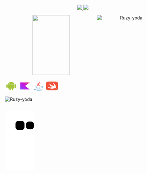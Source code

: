 <p align="center">
  <a href="https://github.com/DenverCoder1/readme-typing-svg"><img src="https://readme-typing-svg.herokuapp.com?font=Fira+Code&pause=1000&color=34F700&width=435&lines=Hello%2C+I'm+Ruan+Matheus+(Ruzy)">  </a>
 <img src="https://cdn.discordapp.com/attachments/862883133962977284/862885851231158302/halloween-pixel-sticker-for-ios-android-giphy-transparent-pixel-art-250_200.gif" width="50">
</p>

<div align="center">  
   <img width="49%" height="195px" src="https://github-readme-stats.vercel.app/api/top-langs/?username=RuzyDev&layout=compact&hide_border=true&title_color=00bfbf&text_color=00bfbf&bg_color=0d1117" />
  <img width="41%" align="right" alt="Ruzy-yoda" src="https://darrenkearney.me/wp-content/uploads/2015/07/hacking_highfive2_128x128.gif">
</div>

<div style="display: inline_block"><br>
 <img align="center" alt="Ruzy-Android" height="30" width="40" src="https://raw.githubusercontent.com/devicons/devicon/master/icons/android/android-original.svg">
  <img align="center" alt="Ruzy-Kotlin" height="30" width="40" src="https://raw.githubusercontent.com/devicons/devicon/master/icons/kotlin/kotlin-original.svg">
  <img align="center" alt="Ruzy-Java" height="30" width="40" src="https://raw.githubusercontent.com/devicons/devicon/master/icons/java/java-original.svg">
  <img align="center" alt="Ruzy-Java" height="30" width="40" src="https://raw.githubusercontent.com/devicons/devicon/master/icons/swift/swift-original.svg">
 </div>

 
<div style="display: inline_block"><br>
  <img align="center" alt="Ruzy-yoda" height="120" width="700" src="https://cdn.discordapp.com/attachments/862883133962977284/862884101224661012/fundo_git.gif">
<div/>

  ##
  
<div>
  
  ![Snake animation](https://github.com/rafaballerini/rafaballerini/blob/output/github-contribution-grid-snake.svg)

</div>
